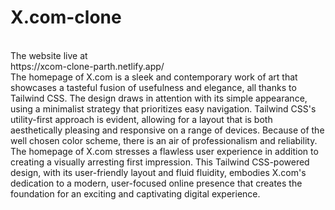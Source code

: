 # X.com-clone
<br>
The website live at
<br>
https://xcom-clone-parth.netlify.app/
<br>
The homepage of X.com is a sleek and contemporary work of art that showcases a tasteful fusion of usefulness and elegance, all thanks to Tailwind CSS. The design draws in attention with its simple appearance, using a minimalist strategy that prioritizes easy navigation. Tailwind CSS's utility-first approach is evident, allowing for a layout that is both aesthetically pleasing and responsive on a range of devices. Because of the well chosen color scheme, there is an air of professionalism and reliability. The homepage of X.com stresses a flawless user experience in addition to creating a visually arresting first impression. This Tailwind CSS-powered design, with its user-friendly layout and fluid fluidity, embodies X.com's dedication to a modern, user-focused online presence that creates the foundation for an exciting and captivating digital experience.
<br>
<br>